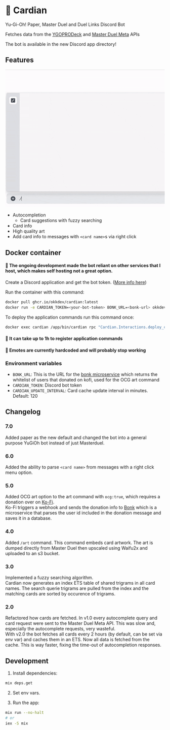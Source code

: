 # 🎴 Cardian

Yu-Gi-Oh! Paper, Master Duel and Duel Links Discord Bot

Fetches data from the [YGOPRODeck](https://ygoprodeck.com/) and [Master Duel Meta](https://masterduelmeta.com/) APIs

The bot is available in the new Discord app directory!

## Features

![demo](screenshots/demo.gif)

- Autocompletion
  - Card suggestions with fuzzy searching
- Card info
- High quality art
- Add card info to messages with `<card name>`s via right click

## Docker container

#### 🚨 The ongoing development made the bot reliant on other services that I host, which makes self hosting not a great option. 

Create a Discord application and get the bot token. ([More info here](https://discord.com/developers/docs/intro))

Run the container with this command:

```sh
docker pull ghcr.io/okkdev/cardian:latest
docker run -e CARDIAN_TOKEN=<your-bot-token> BONK_URL=<bonk-url> okkdev/cardian --name cardian
```

To deploy the application commands run this command once:

```sh
docker exec cardian /app/bin/cardian rpc "Cardian.Interactions.deploy_commands()"
```

#### 🚨 It can take up to 1h to register application commands

#### 🚨 Emotes are currently hardcoded and will probably stop working

### Environment variables

- `BONK_URL`: This is the URL for the [bonk microservice](https://github.com/okkdev/bonk) which returns the whitelist of users that donated on kofi, used for the OCG art command
- `CARDIAN_TOKEN`: Discord bot token
- `CARDIAN_UPDATE_INTERVAL`: Card cache update interval in minutes. Default: 120

## Changelog

### 7.0
Added paper as the new default and changed the bot into a general purpose YuGiOh bot instead of just Masterduel.

### 6.0
Added the ability to parse `<card name>` from messages with a right click menu option.

### 5.0

Added OCG art option to the art command with `ocg:true`, which requires a donation over on [Ko-Fi](https://ko-fi.com/okkkk).\
Ko-Fi triggers a webhook and sends the donation info to [Bonk](https://github.com/okkdev/bonk) which is a microservice that parses the user id included in the donation message and saves it in a database.

### 4.0

Added `/art` command. This command embeds card artwork. The art is dumped directly from Master Duel then upscaled using Waifu2x and uploaded to an s3 bucket.

### 3.0

Implemented a fuzzy searching algorithm.\
Cardian now generates an index ETS table of shared trigrams in all card names. The search querie trigrams are pulled from the index and the matching cards are sorted by occurence of trigrams.

### 2.0

Refactored how cards are fetched. In v1.0 every autocomplete query and card request were sent to the Master Duel Meta API. This was slow and, especially the autocomplete requests, very wasteful.\
With v2.0 the bot fetches all cards every 2 hours (by default, can be set via env var) and caches them in an ETS. Now all data is fetched from the cache. This is way faster, fixing the time-out of autocompletion responses.

## Development

1. Install dependencies:

```sh
mix deps.get
```

2. Set env vars.

3. Run the app:

```sh
mix run --no-halt
# or
iex -S mix
```
